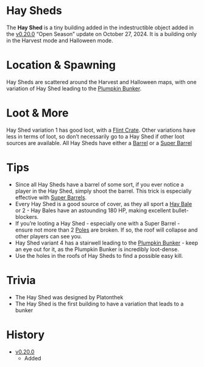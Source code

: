 

# Hay Sheds
The **Hay Shed** is a tiny building added in the indestructible object added in the [v0.20.0](https://github.com/HasangerGames/suroi/releases/tag/v0.20.0) “Open Season” update on October 27, 2024. It is a building only in the Harvest mode and Halloween mode.

# Location & Spawning
Hay Sheds are scattered around the Harvest and Halloween maps, with one variation of Hay Shed leading to the [Plumpkin Bunker](/buildings/plumpkin_bunker). 

# Loot & More
Hay Shed variation 1 has good loot, with a [Flint Crate](/obstacles/flint_crate). Other variations have less in terms of loot, so don’t necessarily go to a Hay Shed if other loot sources are available. All Hay Sheds have either a [Barrel](/obstacles/barrel) or a [Super Barrel](/obstacles/super_barrel)

# Tips
- Since all Hay Sheds have a barrel of some sort, if you ever notice a player in the Hay Shed, simply shoot the barrel. This trick is especially effective with [Super Barrels](/obstacles/super_barrel).
- Every Hay Shed is a good source of cover, as they all sport a [Hay Bale](/obstacles/hay_bale) or 2 - Hay Bales have an astounding 180 HP, making excellent bullet-blockers. 
- If you’re looting a Hay Shed - especially one with a Super Barrel - ensure not more than 2 [Poles](/obstacles/poles) are broken. If so, the roof will collapse and other players can see you. 
- Hay Shed variant 4 has a stairwell leading to the [Plumpkin Bunker](/buildings/plumpkin_bunker) - keep an eye out for it, as the Plumpkin Bunker is incredibly loot-dense. 
- Use the holes in the roofs of Hay Sheds to find a possible easy kill. 

# Trivia
- The Hay Shed was designed by Platonthek
- The Hay Shed is the first building to have a variation that leads to a bunker

# History
- [v0.20.0](https://github.com/HasangerGames/suroi/releases/tag/v0.20.0)
  - Added






